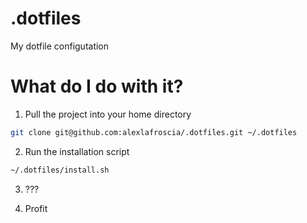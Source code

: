 .dotfiles
=========

My dotfile configutation

# What do I do with it?

1. Pull the project into your home directory
```bash
git clone git@github.com:alexlafroscia/.dotfiles.git ~/.dotfiles
```

2. Run the installation script
```bash
~/.dotfiles/install.sh
```

3. ???

4. Profit
